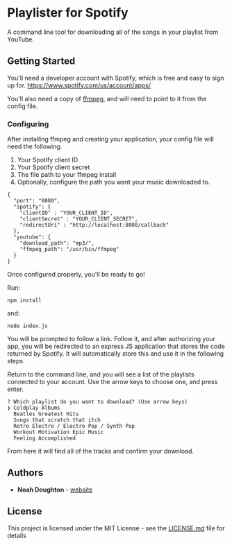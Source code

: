 # Playlister for Spotify

A command line tool for downloading all of the songs in your playlist from YouTube.

## Getting Started

You'll need a developer account with Spotify, which is free and easy to sign up for. https://www.spotify.com/us/account/apps/

You'll also need a copy of [ffmpeg](https://www.ffmpeg.org/), and will need to point to it from the config file.


### Configuring

After installing ffmpeg and creating your application, your config file will need the following.

1. Your Spotify client ID
2. Your Spotify client secret
3. The file path to your ffmpeg install
4. Optionally, configure the path you want your music downloaded to.

```
{
  "port": "8080",
  "spotify": {
    "clientID" : "YOUR_CLIENT_ID",
    "clientSecret" : "YOUR_CLIENT_SECRET",
    "redirectUri" : "http://localhost:8080/callback"
  },
  "youtube": {
    "download_path": "mp3/",
    "ffmpeg_path": "/usr/bin/ffmpeg"
  }
}

```

Once configured properly, you'll be ready to go!


Run:
```
npm install
```

and:
```
node index.js
```

You will be prompted to follow a link. Follow it, and after authorizing your app, you will be redirected to an express JS application that stores the code returned by Spotify. It will automatically store this and use it in the following steps.

Return to the command line, and you will see a list of the playlists connected to your account. Use the arrow keys to choose one, and press enter.

````
? Which playlist do you want to download? (Use arrow keys)
❯ Coldplay Albums 
  Beatles Greatest Hits 
  Songs that scratch that itch 
  Retro Electro / Electro Pop / Synth Pop 
  Workout Motivation Epic Music  
  Feeling Accomplished 
````

From here it will find all of the tracks and confirm your download. 
## Authors

* **Noah Doughton**  - [website](https://noahdoughton.com)

## License

This project is licensed under the MIT License - see the [LICENSE.md](LICENSE.md) file for details
